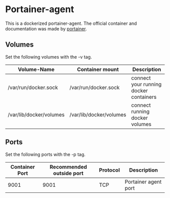 # Portainer-agent
This is a dockerized portainer-agent.
The official container and documentation was made by [portainer](https://hub.docker.com/r/portainer/agent).

## Volumes
Set the following volumes with the -v tag.

| Volume-Name             | Container mount         | Description                            |
| ----------------------- | ----------------------- | -------------------------------------- |
| /var/run/docker.sock    | /var/run/docker.sock    | connect your running docker containers |
| /var/lib/docker/volumes | /var/lib/docker/volumes | connect running docker volumes         |

## Ports
Set the following ports with the -p tag.

| Container Port | Recommended outside port | Protocol | Description          |
| -------------- | ------------------------ | -------- | -------------------- |
| 9001           | 9001                     | TCP      | Portainer agent port |


